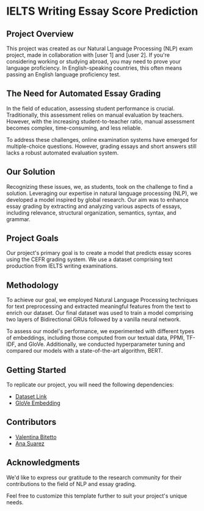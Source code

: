 # IELTS Writing Essay Score Prediction

## Project Overview

This project was created as our Natural Language Processing (NLP) exam project, made in collaboration with [user 1] and [user 2]. If you're considering working or studying abroad, you may need to prove your language proficiency. In English-speaking countries, this often means passing an English language proficiency test.

## The Need for Automated Essay Grading

In the field of education, assessing student performance is crucial. Traditionally, this assessment relies on manual evaluation by teachers. However, with the increasing student-to-teacher ratio, manual assessment becomes complex, time-consuming, and less reliable.

To address these challenges, online examination systems have emerged for multiple-choice questions. However, grading essays and short answers still lacks a robust automated evaluation system.

## Our Solution

Recognizing these issues, we, as students, took on the challenge to find a solution. Leveraging our expertise in natural language processing (NLP), we developed a model inspired by global research. Our aim was to enhance essay grading by extracting and analyzing various aspects of essays, including relevance, structural organization, semantics, syntax, and grammar.

## Project Goals

Our project's primary goal is to create a model that predicts essay scores using the CEFR grading system. We use a dataset comprising text production from IELTS writing examinations.

## Methodology

To achieve our goal, we employed Natural Language Processing techniques for text preprocessing and extracted meaningful features from the text to enrich our dataset. Our final dataset was used to train a model comprising two layers of Bidirectional GRUs followed by a vanilla neural network.

To assess our model's performance, we experimented with different types of embeddings, including those computed from our textual data, PPMI, TF-IDF, and GloVe. Additionally, we conducted hyperparameter tuning and compared our models with a state-of-the-art algorithm, BERT.

## Getting Started

To replicate our project, you will need the following dependencies:

- [Dataset Link](https://www.kaggle.com/datasets/mazlumi/ielts-writing-scored-essays-dataset)
- [GloVe Embedding](https://drive.google.com/drive/folders/18DakChwcXiTXS-R6aeVZwow5F-s0ZSeB?usp=sharing](https://drive.google.com/drive/folders/12NuXjRZvx4lEq58CRrlGBXohKidRe5wX?usp=sharing))

## Contributors

- [Valentina Bitetto](https://github.com/valentinabitetto)
- [Ana Suarez](https://github.com/Ana91119)


## Acknowledgments

We'd like to express our gratitude to the research community for their contributions to the field of NLP and essay grading.

Feel free to customize this template further to suit your project's unique needs.
